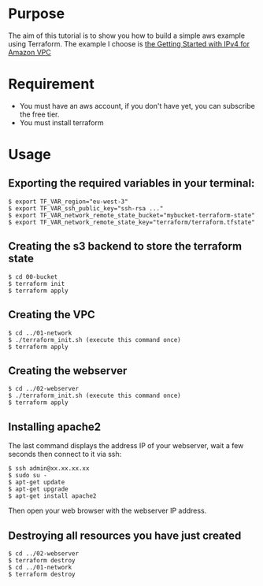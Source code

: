 # Purpose
The aim of this tutorial is to show you how to build a simple aws example using Terraform.
The example I choose is [the Getting Started with IPv4 for Amazon VPC](https://docs.aws.amazon.com/vpc/latest/userguide/getting-started-ipv4.html?shortFooter=true)

# Requirement
* You must have an aws account, if you don't have yet, you can subscribe the free tier.
* You must install terraform

# Usage
## Exporting the required variables in your terminal:
    $ export TF_VAR_region="eu-west-3"
    $ export TF_VAR_ssh_public_key="ssh-rsa ..."
    $ export TF_VAR_network_remote_state_bucket="mybucket-terraform-state"
    $ export TF_VAR_network_remote_state_key="terraform/terraform.tfstate"

## Creating the s3 backend to store the terraform state
    $ cd 00-bucket
    $ terraform init
    $ terraform apply

## Creating the VPC
    $ cd ../01-network
    $ ./terraform_init.sh (execute this command once)
    $ terraform apply

## Creating the webserver
    $ cd ../02-webserver
    $ ./terraform_init.sh (execute this command once)
    $ terraform apply

## Installing apache2
The last command displays the address IP of your webserver, wait a few seconds then connect to it via ssh:

    $ ssh admin@xx.xx.xx.xx
    $ sudo su -
    $ apt-get update
    $ apt-get upgrade
    $ apt-get install apache2

Then open your web browser with the webserver IP address.

## Destroying all resources you have just created
    $ cd ../02-webserver
    $ terraform destroy
    $ cd ../01-network
    $ terraform destroy
